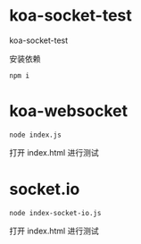 # koa-socket-test
koa-socket-test

安装依赖
```
npm i
```

# koa-websocket
```
node index.js
```
打开 index.html 进行测试

# socket.io
```
node index-socket-io.js
```

打开 index.html 进行测试
